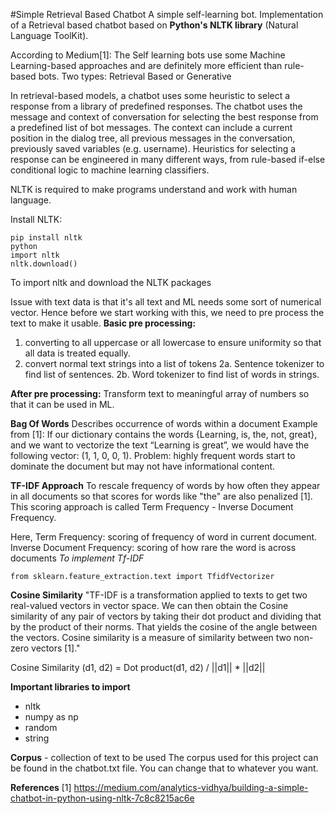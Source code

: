 #Simple Retrieval Based Chatbot
A simple self-learning bot. Implementation of a Retrieval based chatbot based on **Python's NLTK library** (Natural Language ToolKit).

According to Medium[1]:
The Self learning bots use some Machine Learning-based approaches and are definitely more efficient than rule-based bots. Two types: Retrieval Based or Generative

In retrieval-based models, a chatbot uses some heuristic to select a response from a library of predefined responses. The chatbot uses the message and context of conversation for selecting the best response from a predefined list of bot messages. The context can include a current position in the dialog tree, all previous messages in the conversation, previously saved variables (e.g. username). Heuristics for selecting a response can be engineered in many different ways, from rule-based if-else conditional logic to machine learning classifiers.

NLTK is required to make programs understand and work with human language.

Install NLTK:
```
pip install nltk
python
import nltk
nltk.download()
```
To import nltk and download the NLTK packages

Issue with text data is that it's all text and ML needs some sort of numerical vector.
Hence before we start working with this, we need to pre process the text to make it usable.
**Basic pre processing:**
1. converting to all uppercase or all lowercase to ensure uniformity so that all data is treated equally.
2. convert normal text strings into a list of tokens
  2a. Sentence tokenizer to find list of sentences.
  2b. Word tokenizer to find list of words in strings.

**After pre processing:**
Transform text to meaningful array of numbers so that it can be used in ML.

**Bag Of Words**
Describes occurrence of words within a document
Example from [1]:
If our dictionary contains the words {Learning, is, the, not, great}, and we want to vectorize the text “Learning is great”, we would have the following vector: (1, 1, 0, 0, 1).
Problem: highly frequent words start to dominate the document but may not have informational content.

**TF-IDF Approach**
To rescale frequency of words by how often they appear in all documents so that scores for words like "the" are also penalized [1]. This scoring approach is called Term Frequency - Inverse Document Frequency.

Here, Term Frequency: scoring of frequency of word in current document.
Inverse Document Frequency: scoring of how rare the word is across documents
*To implement Tf-IDF*
```
from sklearn.feature_extraction.text import TfidfVectorizer
```

**Cosine Similarity**
"TF-IDF is a transformation applied to texts to get two real-valued vectors in vector space. We can then obtain the Cosine similarity of any pair of vectors by taking their dot product and dividing that by the product of their norms. That yields the cosine of the angle between the vectors. Cosine similarity is a measure of similarity between two non-zero vectors [1]."

Cosine Similarity (d1, d2) =  Dot product(d1, d2) / ||d1|| * ||d2||

**Important libraries to import**
- nltk
- numpy as np
- random
- string

**Corpus** - collection of text to be used
The corpus used for this project can be found in the chatbot.txt file. You can change that to whatever you want.

**References**
[1] https://medium.com/analytics-vidhya/building-a-simple-chatbot-in-python-using-nltk-7c8c8215ac6e
